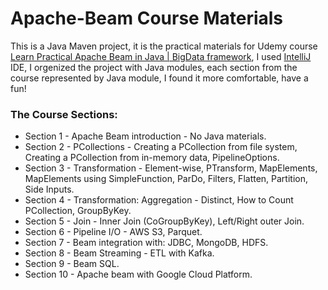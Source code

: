 # Apache-Beam Course Materials
This is a Java Maven project, it is the practical materials for Udemy course [Learn Practical Apache Beam in Java | BigData framework](https://www.udemy.com/course/learn-practical-apache-beam-in-java/), I used [IntelliJ](https://www.jetbrains.com/idea/) IDE, I orgenized the project with Java modules, each section from the course represented by Java module, I found it more comfortable, have a fun!

### The Course Sections:
* Section 1 - Apache Beam introduction - No Java materials.
* Section 2 - PCollections - Creating a PCollection from file system, Creating a PCollection from in-memory data, PipelineOptions.
* Section 3 - Transformation - Element-wise, PTransform, MapElements, MapElements using SimpleFunction, ParDo, Filters, Flatten, Partition, Side Inputs.
* Section 4 - Transformation: Aggregation - Distinct, How to Count PCollection, GroupByKey.
* Section 5 - Join - Inner Join (CoGroupByKey), Left/Right outer Join.
* Section 6 - Pipeline I/O - AWS S3, Parquet.
* Section 7 - Beam integration with: JDBC, MongoDB, HDFS.
* Section 8 - Beam Streaming - ETL with Kafka.
* Section 9 - Beam SQL.
* Section 10 - Apache beam with Google Cloud Platform.
